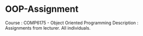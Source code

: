 # OOP-Assignment
Course : COMP6175 - Object Oriented Programming
Description : Assignments from lecturer. All individuals.
